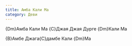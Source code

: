 ```yaml
---
title: Амба Кали Ма
category: Деви
---
```

{Dm}Амба Кали Ма {C}Джая Джая Дурге {Dm}Кали Ма

{B}Амбе Джага{C}дамбе Кали {Dm}Ма
